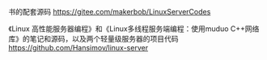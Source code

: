 书的配套源码
https://gitee.com/makerbob/LinuxServerCodes



《Linux 高性能服务器编程》和《Linux多线程服务端编程：使用muduo C++网络库》的笔记和源码，以及两个轻量级服务器的项目代码
https://github.com/Hansimov/linux-server